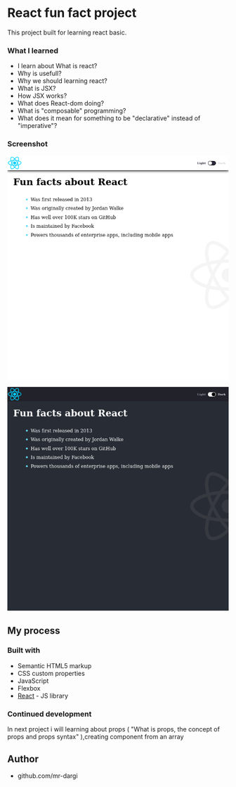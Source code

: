 # React fun fact project

This project built for learning react basic.

### What I learned
- I learn about What is react?
- Why is usefull?
- Why we should learning react?
- What is JSX?
- How JSX works?
- What does React-dom doing?
- What is "composable" programming?
- What does it mean for something to be "declarative" instead of "imperative"?


### Screenshot
![](./screenshot1.png)

![](./screenshot2.png)


## My process

### Built with

- Semantic HTML5 markup
- CSS custom properties
- JavaScript
- Flexbox
- [React](https://reactjs.org/) - JS library


### Continued development

In next project i will learning about props ( "What is props, the concept of props and props syntax" ),creating component from an array

## Author

- github.com/mr-dargi
